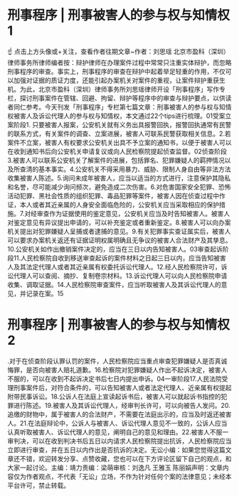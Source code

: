 # 刑事程序 | 刑事被害人的参与权与知情权1

☝ 点击上方头像或+关注，查看作者往期文章~作者：刘思瑶 北京市盈科（深圳）律师事务所律师编者按：辩护律师在办理案件过程中常常只注重实体辩护，而忽略刑事程序的审查。事实上，刑事程序的审查在辩护中起着举足轻重的作用，不仅可以加强对证据的质证力度，还能引起办案机关对案件的重视，让案件辩护重获生机。为此，北京市盈科（深圳）律师事务所刘思瑶律师开设「刑事程序」写作专栏，探讨刑事案件在管辖、回避、拘留、辩护等程序中的审查与辩护要点，以供读者同仁参考。今天刊发「刑事程序」专栏第七篇文章：刑事被害人的参与权与知情权被害人及诉讼代理人的参与权与知情权，本文通过22个tips进行梳理。01受案立案阶段1. 只要被害人报案，公安机关就有义务出具报警回执，报警回执通常有民警的联系方式，有关案件的调查、立案进展，被害人可联系民警获取相关信息。2.若案件不立案，被害人有权要求公安机关出具不予立案的通知书，以便于被害人可以在收到通知书后向公安机关申请复议或向人民检察院提起侦查监督。02侦查阶段3.被害人可以联系公安机关了解案件的进展，包括罪名、犯罪嫌疑人的羁押情况以及所查清的基本事实。4.公安机关不得采用暴力、威胁、限制人身自由等非法方法收集被害人陈述。5.询问未成年被害人，应当以适当的方式进行，注意保护其隐私和名誉，尽可能减少询问频次，避免造成二次伤害。6.对危害国家安全犯罪、恐怖活动犯罪、黑社会性质的组织犯罪、毒品犯罪等案件，被害人因在侦查过程中作证，本人或者其近亲属的人身安全面临危险的，公安机关应当采取相应的保护措施。7.对经审查作为证据使用的鉴定意见，公安机关应当及时告知被害人。被害人对鉴定意见有异议提出申请的，可以补充鉴定或者重新鉴定。8.被害人可以向办案机关提出对犯罪嫌疑人呈捕或者逮捕的意见。9.有关犯罪事实查证属实后，被害人可以要求办案机关返还有证据证明权属明确且无争议的被害人合法财产及其孳息。10.公安机关如作出撤销案件决定的，应当在三日以内告知被害人。03审查起诉阶段11.人民检察院自收到移送审查起诉的案件材料之日起三日以内，应当告知被害人及其法定代理人或者其近亲属有权委托诉讼代理人。12.经人民检察院许可，诉讼代理人可以查阅、摘抄、复制卷宗材料。13.诉讼代理人可以向人民检察院申请收集、调取证据。14.人民检察院审查案件，应当听取被害人及其诉讼代理人的意见，并记录在案。15

# 刑事程序 | 刑事被害人的参与权与知情权2

.对于在侦查阶段认罪认罚的案件，人民检察院应当重点审查犯罪嫌疑人是否真诚悔罪，是否向被害人赔礼道歉。16.检察院对犯罪嫌疑人作出不起诉决定，被害人不服的，可以在收到不起诉决定书后七日内提出申诉。04一审阶段17.人民法院受理刑事案件后，对符合条件的，可以告知被害人或者法定代理人、近亲属有权提起附带民事诉讼。18.公诉人在法庭上宣读起诉书后，被害人可以就起诉书指控的犯罪进行陈述。19.被害人及其诉讼代理人，经审判长许可，可以向被告人发问。20.追缴的财物中，属于被害人的合法财产，不需要在法庭出示的，应当及时返还被害人。21.在法庭辩论中，公诉人与被害人、诉讼代理人意见不一致的，公诉人应当认真听取被害人、诉讼代理人的意见，阐明自己的意见和理由。22.被害人不服一审判决，可以在收到判决书后五日以内请求人民检察院提出抗诉，人民检察院应当立即进行审查，并在五日以内作出是否抗诉的决定。无讼小编：如果您觉得这篇文章还不错，欢迎转发分享、点赞收藏，您也可以在下方评论区留下自己的观点，和大家一起讨论。主编：靖力责编：梁萌审核：刘逸凡 王雅玉 陈丽娟声明：文章内容仅为作者观点，不代表「无讼」立场，不作为针对任何个案的法律意见；未经本平台许可，禁止转载。

